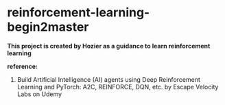 # reinforcement-learning-begin2master

**This project is created by Hozier as a guidance to learn reinforcement learning**

**reference:**
1. Build Artificial Intelligence (AI) agents using Deep Reinforcement Learning and PyTorch: A2C, REINFORCE, DQN, etc. by Escape Velocity Labs on Udemy
